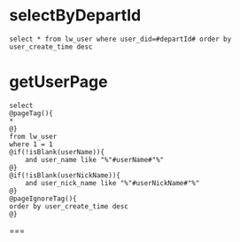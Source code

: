 selectByDepartId
===
    select * from lw_user where user_did=#departId# order by user_create_time desc

getUserPage
===
    select 
    @pageTag(){
    *
    @}
    from lw_user
    where 1 = 1
    @if(!isBlank(userName)){
        and user_name like "%"#userName#"%"
    @}
    @if(!isBlank(userNickName)){
        and user_nick_name like "%"#userNickName#"%"
    @}
    @pageIgnoreTag(){
    order by user_create_time desc
    @}
    
===